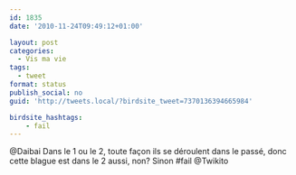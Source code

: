 ```yaml
---
id: 1835
date: '2010-11-24T09:49:12+01:00'

layout: post
categories:
  - Vis ma vie
tags:
  - tweet
format: status
publish_social: no
guid: 'http://tweets.local/?birdsite_tweet=7370136394665984'

birdsite_hashtags:
    - fail
---
```


@Daibai Dans le 1 ou le 2, toute façon ils se déroulent dans le passé, donc cette blague est dans le 2 aussi, non? Sinon #fail @Twikito